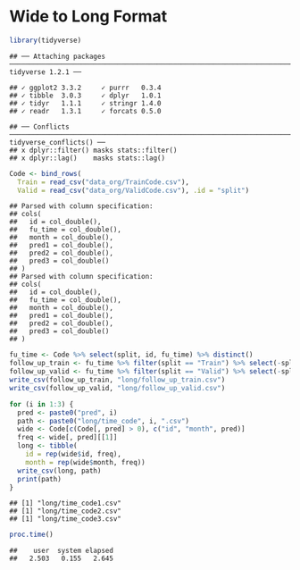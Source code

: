 Wide to Long Format
================

``` r
library(tidyverse)
```

    ## ── Attaching packages ─────────────────────────────────────────────────────────────────────────── tidyverse 1.2.1 ──

    ## ✓ ggplot2 3.3.2     ✓ purrr   0.3.4
    ## ✓ tibble  3.0.3     ✓ dplyr   1.0.1
    ## ✓ tidyr   1.1.1     ✓ stringr 1.4.0
    ## ✓ readr   1.3.1     ✓ forcats 0.5.0

    ## ── Conflicts ────────────────────────────────────────────────────────────────────────────── tidyverse_conflicts() ──
    ## x dplyr::filter() masks stats::filter()
    ## x dplyr::lag()    masks stats::lag()

``` r
Code <- bind_rows(
  Train = read_csv("data_org/TrainCode.csv"), 
  Valid = read_csv("data_org/ValidCode.csv"), .id = "split")
```

    ## Parsed with column specification:
    ## cols(
    ##   id = col_double(),
    ##   fu_time = col_double(),
    ##   month = col_double(),
    ##   pred1 = col_double(),
    ##   pred2 = col_double(),
    ##   pred3 = col_double()
    ## )
    ## Parsed with column specification:
    ## cols(
    ##   id = col_double(),
    ##   fu_time = col_double(),
    ##   month = col_double(),
    ##   pred1 = col_double(),
    ##   pred2 = col_double(),
    ##   pred3 = col_double()
    ## )

``` r
fu_time <- Code %>% select(split, id, fu_time) %>% distinct()
follow_up_train <- fu_time %>% filter(split == "Train") %>% select(-split)
follow_up_valid <- fu_time %>% filter(split == "Valid") %>% select(-split)
write_csv(follow_up_train, "long/follow_up_train.csv")
write_csv(follow_up_valid, "long/follow_up_valid.csv")
```

``` r
for (i in 1:3) {
  pred <- paste0("pred", i)
  path <- paste0("long/time_code", i, ".csv")
  wide <- Code[c(Code[, pred] > 0), c("id", "month", pred)]
  freq <- wide[, pred][[1]]
  long <- tibble(
    id = rep(wide$id, freq),
    month = rep(wide$month, freq))
  write_csv(long, path)  
  print(path)  
}
```

    ## [1] "long/time_code1.csv"
    ## [1] "long/time_code2.csv"
    ## [1] "long/time_code3.csv"

``` r
proc.time()
```

    ##    user  system elapsed 
    ##   2.503   0.155   2.645
